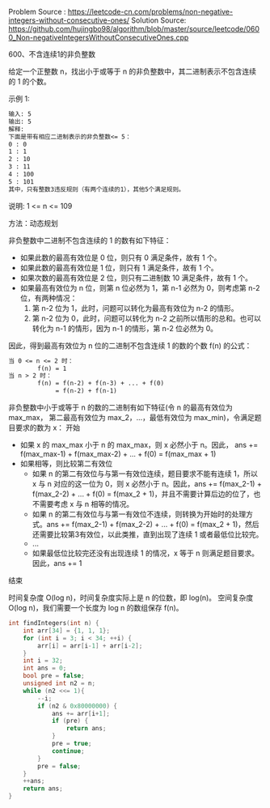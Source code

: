 <!--
 * @Author : Hu Jingbo
 * @Date   : 2021-09-11
-->

Problem Source : <https://leetcode-cn.com/problems/non-negative-integers-without-consecutive-ones/>
Solution Source: <https://github.com/hujingbo98/algorithm/blob/master/source/leetcode/0600_Non-negativeIntegersWithoutConsecutiveOnes.cpp>

600、不含连续1的非负整数

给定一个正整数 n，找出小于或等于 n 的非负整数中，其二进制表示不包含连续的 1 的个数。

示例 1:

```txt
输入: 5
输出: 5
解释: 
下面是带有相应二进制表示的非负整数<= 5：
0 : 0
1 : 1
2 : 10
3 : 11
4 : 100
5 : 101
其中，只有整数3违反规则（有两个连续的1），其他5个满足规则。
```

说明: 1 <= n <= 109

方法：动态规划

非负整数中二进制不包含连续的 1 的数有如下特征：

- 如果此数的最高有效位是 0 位，则只有 0 满足条件，故有 1 个。
- 如果此数的最高有效位是 1 位，则只有 1 满足条件，故有 1 个。
- 如果次数的最高有效位是 2 位，则只有二进制数 10 满足条件，故有 1 个。
- 如果最高有效位为 n 位，则第 n 位必然为 1，第 n-1 必然为 0，则考虑第 n-2 位，有两种情况：
    1. 第 n-2 位为 1，此时，问题可以转化为最高有效位为 n-2 的情形。
    2. 第 n-2 位为 0，此时，问题可以转化为 n-2 之前所以情形的总和。也可以转化为 n-1 的情形，因为 n-1 的情形，第 n-2 位必然为 0。

因此，得到最高有效位为 n 位的二进制不包含连续 1 的数的个数 f(n) 的公式：

```txt
当 0 <= n <= 2 时：
        f(n) = 1
当 n > 2 时：
        f(n) = f(n-2) + f(n-3) + ... + f(0)
             = f(n-2) + f(n-1)
```

非负整数中小于或等于 n 的数的二进制有如下特征(令 n 的最高有效位为 max_max，
第二最高有效位为 max_2，...，最低有效位为 max_min)，令满足题目要求的数为 x：
开始

- 如果 x 的 max_max 小于 n 的 max_max，则 x 必然小于 n。因此，
     ans += f(max_max-1) + f(max_max-2) + ... + f(0) = f(max_max + 1)
- 如果相等，则比较第二有效位
    - 如果 n 的第二有效位与与第一有效位连续，题目要求不能有连续 1，所以 x 与 n 对应的这一位为 0，则 x 必然小于 n。因此，ans += f(max_2-1) + f(max_2-2) + ... + f(0) = f(max_2 + 1)，并且不需要计算后边的位了，也不需要考虑 x 与 n 相等的情况。
    - 如果 n 的第二有效位与与第一有效位不连续，则转换为开始时的处理方式。ans += f(max_2-1) + f(max_2-2) + ... + f(0) = f(max_2 + 1)，然后还需要比较第3有效位，以此类推，直到出现了连续 1 或者最低位比较完。
    - ...
    - 如果最低位比较完还没有出现连续 1 的情况，x 等于 n 则满足题目要求。
       因此，ans += 1

结束

时间复杂度 O(log n)，时间复杂度实际上是 n 的位数，即 log(n)。
空间复杂度 O(log n)，我们需要一个长度为 log n 的数组保存 f(n)。

```c++
int findIntegers(int n) {
    int arr[34] = {1, 1, 1};
    for (int i = 3; i < 34; ++i) {
        arr[i] = arr[i-1] + arr[i-2];
    }
    int i = 32;
    int ans = 0;
    bool pre = false;
    unsigned int n2 = n;
    while (n2 <<= 1){
        --i;
        if (n2 & 0x80000000) {
            ans += arr[i+1];
            if (pre) {
                return ans;
            }
            pre = true;
            continue;
        }
        pre = false;
    }
    ++ans;
    return ans;
}
```
